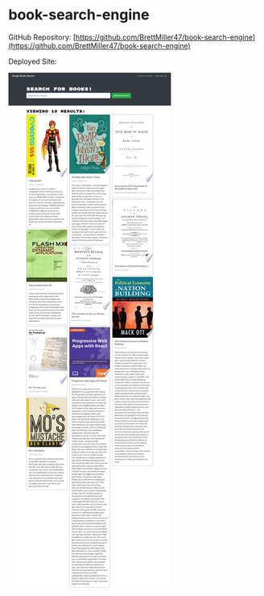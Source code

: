 # book-search-engine

GitHub Repository: [https://github.com/BrettMiller47/book-search-engine](https://github.com/BrettMiller47/book-search-engine)

Deployed Site: []()

![site preview](./assets/screenshot.jpeg)
